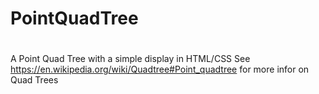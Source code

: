 #
# PointQuadTree
#

A Point Quad Tree with a simple display in HTML/CSS
See https://en.wikipedia.org/wiki/Quadtree#Point_quadtree for more infor on Quad Trees
